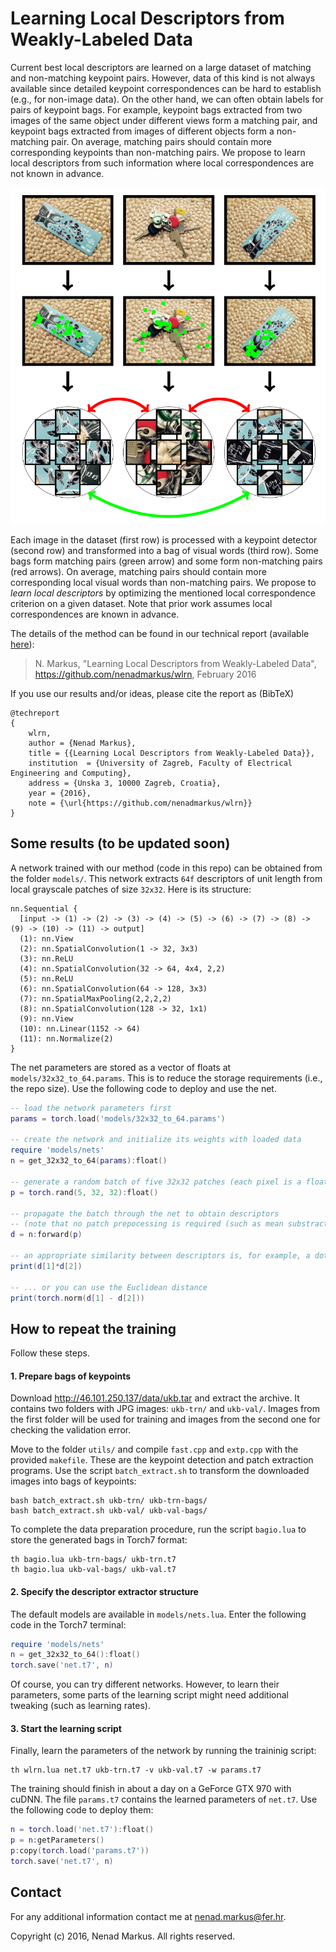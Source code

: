 # Learning Local Descriptors from Weakly-Labeled Data

Current best local descriptors are learned on a large dataset of matching and non-matching keypoint pairs.
However, data of this kind is not always available since detailed keypoint correspondences can be hard to establish (e.g., for non-image data).
On the other hand, we can often obtain labels for pairs of keypoint bags.
For example, keypoint bags extracted from two images of the same object under different views form a matching pair, and keypoint bags extracted from images of different objects form a non-matching pair.
On average, matching pairs should contain more corresponding keypoints than non-matching pairs.
We propose to learn local descriptors from such information where local correspondences are not known in advance.

<center><img src="teaser.png" alt="Teaser" style="width: 512px;"/></center>

Each image in the dataset (first row) is processed with a keypoint detector (second row) and transformed into a bag of visual words (third row).
Some bags form matching pairs (green arrow) and some form non-matching pairs (red arrows).
On average, matching pairs should contain more corresponding local visual words than non-matching pairs.
We propose to *learn local descriptors* by optimizing the mentioned local correspondence criterion on a given dataset.
Note that prior work assumes local correspondences are known in advance.

The details of the method can be found in our technical report (available [here](http://hotlab.fer.hr/_download/repository/wlrn.pdf)):

> N. Markus, "Learning Local Descriptors from Weakly-Labeled Data", <https://github.com/nenadmarkus/wlrn>, February 2016

If you use our results and/or ideas, please cite the report as (BibTeX)

```
@techreport
{
	wlrn,
	author = {Nenad Markus},
	title = {{Learning Local Descriptors from Weakly-Labeled Data}},
	institution  = {University of Zagreb, Faculty of Electrical Engineering and Computing},
	address = {Unska 3, 10000 Zagreb, Croatia},
	year = {2016},
	note = {\url{https://github.com/nenadmarkus/wlrn}}
}
```

## Some results (to be updated soon)

A network trained with our method (code in this repo) can be obtained from the folder `models/`.
This network extracts `64f` descriptors of unit length from local grayscale patches of size `32x32`.
Here is its structure:

```
nn.Sequential {
  [input -> (1) -> (2) -> (3) -> (4) -> (5) -> (6) -> (7) -> (8) -> (9) -> (10) -> (11) -> output]
  (1): nn.View
  (2): nn.SpatialConvolution(1 -> 32, 3x3)
  (3): nn.ReLU
  (4): nn.SpatialConvolution(32 -> 64, 4x4, 2,2)
  (5): nn.ReLU
  (6): nn.SpatialConvolution(64 -> 128, 3x3)
  (7): nn.SpatialMaxPooling(2,2,2,2)
  (8): nn.SpatialConvolution(128 -> 32, 1x1)
  (9): nn.View
  (10): nn.Linear(1152 -> 64)
  (11): nn.Normalize(2)
}
```

The net parameters are stored as a vector of floats at `models/32x32_to_64.params`.
This is to reduce the storage requirements (i.e., the repo size).
Use the following code to deploy and use the net.

```Lua
-- load the network parameters first
params = torch.load('models/32x32_to_64.params')

-- create the network and initialize its weights with loaded data
require 'models/nets'
n = get_32x32_to_64(params):float()

-- generate a random batch of five 32x32 patches (each pixel is a float from [0, 1])
p = torch.rand(5, 32, 32):float()

-- propagate the batch through the net to obtain descriptors
-- (note that no patch prepocessing is required (such as mean substraction))
d = n:forward(p)

-- an appropriate similarity between descriptors is, for example, a dot product ...
print(d[1]*d[2])

-- ... or you can use the Euclidean distance
print(torch.norm(d[1] - d[2]))
```

## How to repeat the training

Follow these steps.

#### 1. Prepare bags of keypoints

Download <http://46.101.250.137/data/ukb.tar> and extract the archive.
It contains two folders with JPG images: `ukb-trn/` and `ukb-val/`.
Images from the first folder will be used for training and images from the second one for checking the validation error.

Move to the folder `utils/` and compile `fast.cpp` and `extp.cpp` with the provided `makefile`.
These are the keypoint detection and patch extraction programs.
Use the script `batch_extract.sh` to transform the downloaded images into bags of keypoints:
```
bash batch_extract.sh ukb-trn/ ukb-trn-bags/
bash batch_extract.sh ukb-val/ ukb-val-bags/
```

To complete the data preparation procedure, run the script `bagio.lua` to store the generated bags in Torch7 format:
```
th bagio.lua ukb-trn-bags/ ukb-trn.t7
th bagio.lua ukb-val-bags/ ukb-val.t7
```

#### 2. Specify the descriptor extractor structure

The default models are available in `models/nets.lua`.
Enter the following code in the Torch7 terminal:

```Lua
require 'models/nets'
n = get_32x32_to_64():float()
torch.save('net.t7', n)
```

Of course, you can try different networks.
However, to learn their parameters, some parts of the learning script might need additional tweaking (such as learning rates).

#### 3. Start the learning script

Finally, learn the parameters of the network by running the traininig script:

	th wlrn.lua net.t7 ukb-trn.t7 -v ukb-val.t7 -w params.t7

The training should finish in about a day on a GeForce GTX 970 with cuDNN.
The file `params.t7` contains the learned parameters of `net.t7`.
Use the following code to deploy them:
```Lua
n = torch.load('net.t7'):float()
p = n:getParameters()
p:copy(torch.load('params.t7'))
torch.save('net.t7', n)
```

## Contact

For any additional information contact me at <nenad.markus@fer.hr>.

Copyright (c) 2016, Nenad Markus. All rights reserved.

